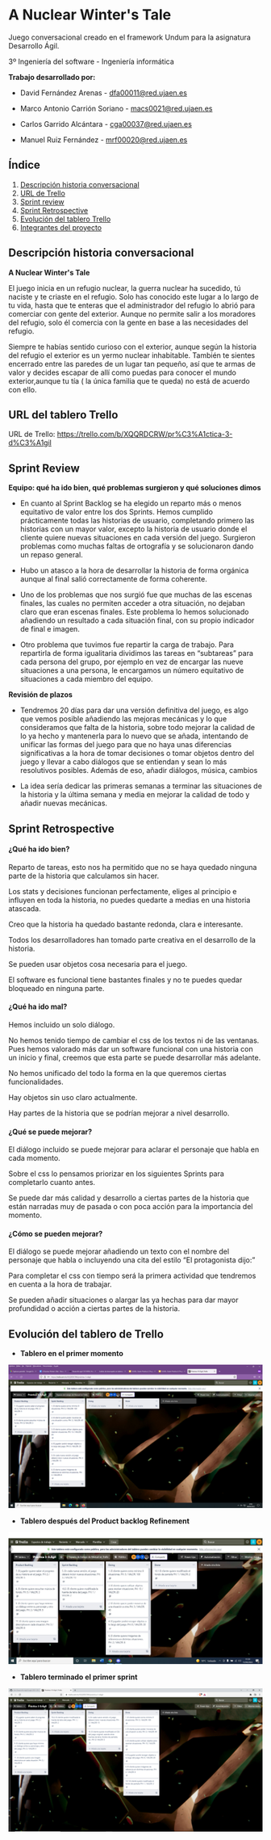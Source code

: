 # A Nuclear Winter's Tale

Juego conversacional creado en el framework Undum para la asignatura Desarrollo Ágil.


3º Ingeniería del software - Ingeniería informática


**Trabajo desarrollado por:**


- David Fernández Arenas - dfa00011@red.ujaen.es

- Marco Antonio Carrión Soriano - macs0021@red.ujaen.es

- Carlos Garrido Alcántara - cga00037@red.ujaen.es

- Manuel Ruiz Fernández - mrf00020@red.ujaen.es


## Índice
 1. [Descripción historia conversacional](#historia)
 2. [URL de Trello](#Trello)
 3. [Sprint review](#Review)
 4. [Sprint Retrospective](#Retro)
 5. [Evolución del tablero Trello](#Tablero)
 6. [Integrantes del proyecto](#Evolución)
 


<a name="historia"></a>
## Descripción historia conversacional

**A Nuclear Winter's Tale**

El juego inicia en un refugio nuclear, la guerra nuclear ha sucedido, tú naciste y te criaste en el refugio. Solo has conocido este lugar a lo largo de tu vida, hasta que te enteras que el administrador del refugio lo abrió para comerciar con gente del exterior. Aunque no permite salir a los moradores del refugio, solo él comercia con la gente en base a las necesidades del refugio.

Siempre te habías sentido curioso con el exterior, aunque según la historia del refugio el exterior es un yermo nuclear inhabitable. También te sientes encerrado entre las paredes de un lugar tan pequeño, así que te armas de valor y decides  escapar de allí como puedas para conocer el mundo exterior,aunque tu tía ( la única familia que te queda) no está de acuerdo con ello.



<a name="Trello"></a>
## URL del tablero Trello

URL de Trello: https://trello.com/b/XQQRDCRW/pr%C3%A1ctica-3-d%C3%A1gil


<a name="Review"></a>
## Sprint Review

**Equipo: qué ha ido bien, qué problemas surgieron y qué soluciones dimos**

- En cuanto al Sprint Backlog se ha elegido un reparto más o menos equitativo de valor entre los dos Sprints. 
Hemos cumplido prácticamente todas las historias de usuario, completando primero las historias con un mayor valor, excepto la historia de usuario
donde el cliente quiere nuevas situaciones en cada versión del juego.
Surgieron problemas como muchas faltas de ortografía y se solucionaron dando un repaso general.

- Hubo un atasco a la hora de desarrollar la historia de forma orgánica aunque al final salió correctamente de forma coherente.

- Uno de los problemas que nos surgió fue que muchas de las escenas finales, las cuales no permiten acceder a otra situación, no dejaban claro que eran escenas finales. Este problema lo hemos solucionado añadiendo un resultado a cada situación final, con su propio indicador de final e imagen.

- Otro problema que tuvimos fue repartir la carga de trabajo. Para repartirla de forma igualitaria dividimos las tareas en “subtareas” para cada persona del grupo, por ejemplo en vez de encargar las nueve situaciones a una persona, le encargamos un número equitativo de situaciones a cada miembro del equipo.

**Revisión de plazos**

- Tendremos 20 días para dar una versión definitiva del juego, es algo que vemos posible añadiendo las mejoras mecánicas y lo que consideramos que falta de la historia, sobre todo mejorar la calidad de lo ya hecho y mantenerla para lo nuevo que se añada, intentando de unificar las formas del juego para que no haya unas diferencias significativas a la hora de tomar decisiones o tomar objetos dentro del juego y llevar a cabo diálogos que se entiendan y sean lo más resolutivos posibles.
Además de eso, añadir diálogos, música, cambios 

- La idea sería dedicar las primeras semanas a terminar las situaciones de la historia y la última semana y media en mejorar la calidad de todo y añadir nuevas mecánicas.

<a name="Retro"></a>
## Sprint Retrospective
#### ¿Qué ha ido bien?

Reparto de tareas, esto nos ha permitido que no se haya quedado ninguna parte de la historia que calculamos sin hacer.

Los stats y decisiones funcionan perfectamente, eliges al principio e influyen en toda la historia, no puedes quedarte a medias en una historia atascada.

Creo que la historia ha quedado bastante redonda, clara e interesante.

Todos los desarrolladores han tomado parte creativa en el desarrollo de la historia.

Se pueden usar objetos cosa necesaria para el juego.

El software es funcional tiene bastantes finales y no te puedes quedar bloqueado en ninguna parte.

#### ¿Qué ha ido mal?
Hemos incluido un solo diálogo.

No hemos tenido tiempo de cambiar el css de los textos ni de las ventanas. Pues hemos valorado más dar un software funcional con una historia con un inicio y final, creemos que esta parte se puede desarrollar más adelante.

No hemos unificado del todo la forma en la que queremos ciertas funcionalidades.

Hay objetos sin uso claro actualmente.

Hay partes de la historia que se podrían mejorar a nivel desarrollo.

#### ¿Qué se puede mejorar?
El diálogo incluido se puede mejorar para aclarar el personaje que habla en cada momento.

Sobre el css lo pensamos priorizar en los siguientes Sprints para completarlo cuanto antes.

Se puede dar más calidad y desarrollo a ciertas partes de la historia que están narradas muy de pasada o con poca acción para la importancia del momento.

#### ¿Cómo se pueden mejorar?
El diálogo se puede mejorar añadiendo un texto con el nombre del personaje que habla o incluyendo una cita del estilo “El protagonista dijo:”

Para completar el css con tiempo será la primera actividad que tendremos en cuenta a la hora de trabajar.

Se pueden añadir situaciones o alargar las ya hechas para dar mayor profundidad o acción a ciertas partes de la historia.


<a name="Tablero"></a>
## Evolución del tablero de Trello

- **Tablero en el primer momento**
<img src="capturas/06-04-22.png" alt="imagen 3" title="Imagen 3">


- **Tablero después del Product backlog Refinement**
<img src="capturas/11-04-22.JPG" alt="imagen 3" title="Imagen 3">


- **Tablero terminado el primer sprint**
<img src="capturas/final.png" alt="imagen 3" title="Imagen 3">


<a name="Evolución"></a>

